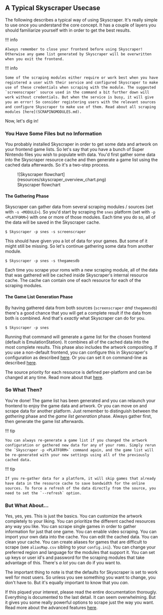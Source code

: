 ## A Typical Skyscraper Usecase

The following describes a typical way of using Skyscraper. It's really simple to use once you understand the core concept. It has a couple of layers you should familiarize yourself with in order to get the best results.

!!! info 

    Always remember to close your frontend before using Skyscraper! Otherwise any game list generated by Skyscraper will be overwritten when you exit the frontend.

!!! info 

    Some of the scraping modules either require or work best when you have registered a user with their service and configured Skyscraper to make use of these credentials when scraping with the module. The suggested `screenscraper` source used in the command a bit further down will work without credentials. But when the service is busy, it will give you an error! So consider registering users with the relevant sources and configure Skyscraper to make use of them. Read about all scraping modules [here](SCRAPINGMODULES.md).

Now, let's dig in!

### You Have Some Files but no Information

You probably installed Skyscraper in order to get some data and artwork on your frontend game lists. So let's say that you have a bunch of Super Nintendo files you wish to populate with data. You'd first gather some data into the Skyscraper resource cache and then generate a game list using the cached data afterwards. So it's a two-step process.

<figure markdown>
  ![Skyscraper flowchart](resources/skyscraper_overview_chart.png)
  <figcaption>Skyscraper flowchart</figcaption>
</figure>

#### The Gathering Phase

Skyscraper can gather data from several scraping modules / sources (set with `-s <MODULE>`). So you'd start by scraping the `snes` platform (set with `-p <PLATFORM>`) with one or more of those modules. Each time you do so, all of the data will be saved in the Skyscraper cache.

```
$ Skyscraper -p snes -s screenscraper
```

This should have given you a lot of data for your games. But some of it might still be missing. So let's continue gathering some data from another module.

```
$ Skyscraper -p snes -s thegamesdb
```

Each time you scrape your roms with a new scraping module, all of the data that was gathered will be cached inside Skyscraper's internal resource cache. The cache can contain one of each resource for each of the scraping modules.

#### The Game List Generation Phase

By having gathered data from both sources (`screenscraper` _and_ `thegamesdb`) there's a good chance that you will get a complete result if the data from both is combined. And that's _exactly_ what Skyscraper can do for you.

```
$ Skyscraper -p snes
```

Running that command will generate a game list for the chosen frontend (default is EmulationStation). It combines all of the cached data into the most complete results. This phase also includes the artwork compositing. If you use a non-default frontend, you can configure this in Skyscraper's configuration as described [here](CONFIGINI.md#frontend). Or you can set it on command-line as described [here](CLIHELP.md#-f-frontend).

The source priority for each resource is defined per-platform and can be changed at any time. Read more about that [here](CACHE.md#resource-and-scraping-module-priorities).

### So What Then?

You're done! The game list has been generated and you can relaunch your frontend to enjoy the game data and artwork. Or you can move on and scrape data for another platform. Just remember to distinguish between the _gathering_ phase and the _game list generation_ phase. Always gather first, then generate the game list afterwards.

!!! tip

    You can always re-generate a game list if you changed the artwork configuration or gathered new data for any of your roms. Simply rerun the `Skyscraper -p <PLATFORM>` command again, and the game list will be re-generated with your new settings using all of the previously cached data.

!!! tip

    If you re-gather data for a platform, it will skip games that already have data in the resource cache to save bandwidth for the online sources. To force a refresh of the data directly from the source, you need to set the `--refresh` option.

### But What About...

Yes, yes, yes. This is just the basics. You can customize the artwork completely to your liking. You can prioritize the different cached resources any way you like. You can scrape single games in order to gather information for just that one game. You can enable video scraping. You can import your own data into the cache. You can edit the cached data. You can clean your cache. You can create aliases for games that are difficult to scrape (see `aliasMap.csv` sibling to your `config.ini`). You can change your preferred region and language for the modules that support it. You can set up keys or user id's and password for the scraping modules that take advantage of this. There's _a lot_ you can do if you want to.

The important thing to note is that the defaults for Skyscraper is set to work well for most users. So unless you see something you want to change, you don't have to. But it's equally important to know that you _can_.

If this piqued your interest, please read the entire documentation thorougly. Everything is documented to the last detail. It can seem overwhelming. But it gives you some really powerful options to scrape just the way you want. Read more about the advanced features [here](https://github.com/Gemba/skyscraper/blob/master/README.md#a-quick-run-down-of-skyscraper).
